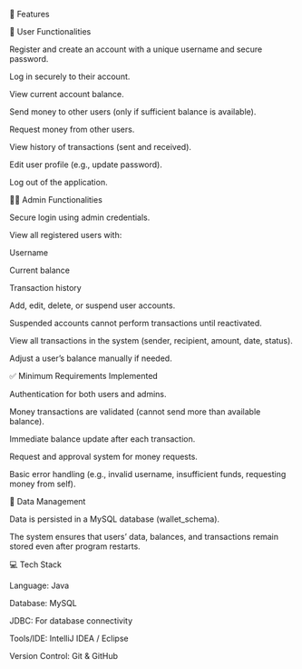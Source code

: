🎯 Features

👤 User Functionalities

Register and create an account with a unique username and secure password.

Log in securely to their account.

View current account balance.

Send money to other users (only if sufficient balance is available).

Request money from other users.

View history of transactions (sent and received).

Edit user profile (e.g., update password).

Log out of the application.

👨‍💻 Admin Functionalities

Secure login using admin credentials.

View all registered users with:

Username

Current balance

Transaction history

Add, edit, delete, or suspend user accounts.

Suspended accounts cannot perform transactions until reactivated.

View all transactions in the system (sender, recipient, amount, date, status).

Adjust a user’s balance manually if needed.

✅ Minimum Requirements Implemented

Authentication for both users and admins.

Money transactions are validated (cannot send more than available balance).

Immediate balance update after each transaction.

Request and approval system for money requests.

Basic error handling (e.g., invalid username, insufficient funds, requesting money from self).

📂 Data Management

Data is persisted in a MySQL database (wallet_schema).

The system ensures that users’ data, balances, and transactions remain stored even after program restarts.

💻 Tech Stack

Language: Java

Database: MySQL

JDBC: For database connectivity

Tools/IDE: IntelliJ IDEA / Eclipse

Version Control: Git & GitHub
